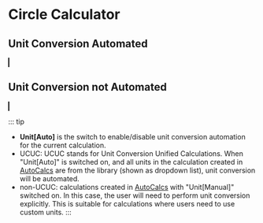 <script setup>
  import CalcEmbeder from '../components/calc-embeder.vue'

  const calcData0 = {
    title: 'Circle Calculator (UCUC)', 
    calcUrl: 'c-20211018.222608979-e3d-03247e-5c2a7d' 
  }

  const calcData1 = {
    title: 'Circle Calculator (non-UCUC)', 
    calcUrl: 'c-20221130.061315062-e3d-0c54ed-503a8b' 
  }
  
</script>

# Circle Calculator

## Unit Conversion Automated
<CalcEmbeder :calcData="calcData0"
  width="100%" :iframeHeight="1250" style="border:1px solid black;">
</CalcEmbeder>

## Unit Conversion not Automated

<CalcEmbeder :calcData="calcData1"
  width="100%" :iframeHeight="1350" style="border:1px solid black;">
</CalcEmbeder>

::: tip
- **Unit[Auto]** is the switch to enable/disable unit conversion automation for the current calculation.
- UCUC: UCUC stands for Unit Conversion Unified Calculations. When "Unit[Auto]" is switched on, and all units in the calculation created in [AutoCalcs](https://v2.donwen.com) are from the library (shown as dropdown list), unit conversion will be automated.
- non-UCUC: calculations created in [AutoCalcs](https://v2.donwen.com) with "Unit[Manual]" switched on. In this case, the user will need to perform unit conversion explicitly. This is suitable for calculations where users need to use custom units.
:::